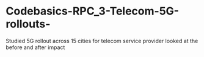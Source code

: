 # Codebasics-RPC_3-Telecom-5G-rollouts-
Studied 5G rollout across 15 cities for telecom service provider looked at the before and after impact
